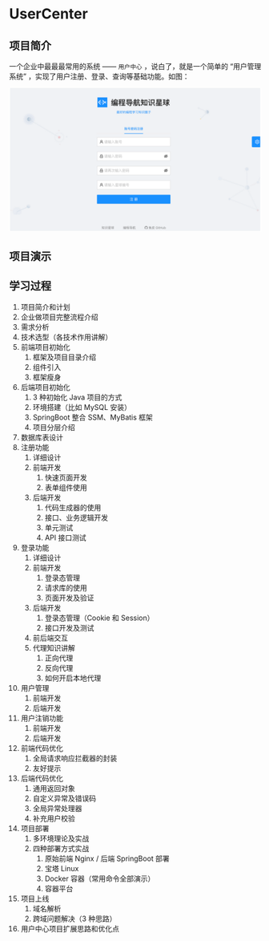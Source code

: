# UserCenter

## 项目简介

一个企业中最最最常用的系统 —— `用户中心` ，说白了，就是一个简单的 “用户管理系统” ，实现了用户注册、登录、查询等基础功能。如图：

![](https://github.com/nastyray/UserCenter/blob/main/Image/%E9%A1%B9%E7%9B%AE%E6%80%BB%E8%A7%88.png)



## 项目演示





## 学习过程

1. 项目简介和计划
2. 企业做项目完整流程介绍
3. 需求分析
4. 技术选型（各技术作用讲解）
5. 前端项目初始化 
   1. 框架及项目目录介绍
   2. 组件引入
   3. 框架瘦身
6. 后端项目初始化 
   1. 3 种初始化 Java 项目的方式
   2. 环境搭建（比如 MySQL 安装）
   3. SpringBoot 整合 SSM、MyBatis 框架
   4. 项目分层介绍
7. 数据库表设计
8. 注册功能 
   1. 详细设计
   2. 前端开发 
      1. 快速页面开发
      2. 表单组件使用
   3. 后端开发 
      1. 代码生成器的使用
      2. 接口、业务逻辑开发
      3. 单元测试
      4. API 接口测试
9. 登录功能 
   1. 详细设计
   2. 前端开发 
      1. 登录态管理
      2. 请求库的使用
      3. 页面开发及验证
   3. 后端开发 
      1. 登录态管理（Cookie 和 Session）
      2. 接口开发及测试
   4. 前后端交互
   5. 代理知识讲解 
      1. 正向代理
      2. 反向代理
      3. 如何开启本地代理
10. 用户管理 
    1. 前端开发
    2. 后端开发
11. 用户注销功能 
    1. 前端开发
    2. 后端开发
12. 前端代码优化 
    1. 全局请求响应拦截器的封装
    2. 友好提示
13. 后端代码优化 
    1. 通用返回对象
    2. 自定义异常及错误码
    3. 全局异常处理器
    4. 补充用户校验
14. 项目部署 
    1. 多环境理论及实战
    2. 四种部署方式实战 
       1. 原始前端 Nginx / 后端 SpringBoot 部署
       2. 宝塔 Linux
       3. Docker 容器（常用命令全部演示）
       4. 容器平台
15. 项目上线 
    1. 域名解析
    2. 跨域问题解决（3 种思路）
16. 用户中心项目扩展思路和优化点